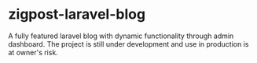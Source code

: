 # zigpost-laravel-blog
A fully featured laravel blog with dynamic functionality through admin dashboard. The project is still under development and use in production is at owner's risk.
